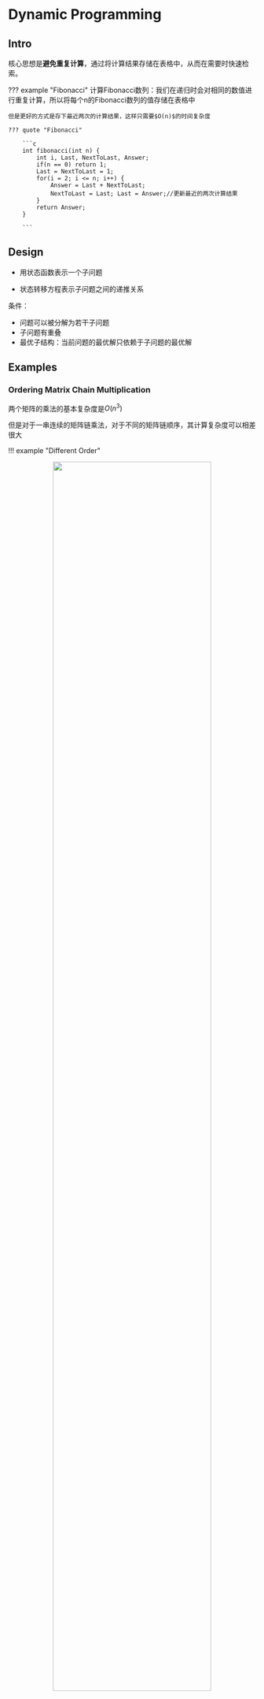 # Dynamic Programming

## Intro

核心思想是**避免重复计算**，通过将计算结果存储在表格中，从而在需要时快速检索。

??? example "Fibonacci"
	计算Fibonacci数列：我们在递归时会对相同的数值进行重复计算，所以将每个n的Fibonacci数列的值存储在表格中

	但是更好的方式是存下最近两次的计算结果，这样只需要$O(n)$的时间复杂度

	??? quote "Fibonacci"

		```c
		int fibonacci(int n) {
			int i, Last, NextToLast, Answer;
			if(n == 0) return 1;
			Last = NextToLast = 1;
			for(i = 2; i <= n; i++) {
				Answer = Last + NextToLast;
				NextToLast = Last; Last = Answer;//更新最近的两次计算结果
			}
			return Answer;
		}

	    ```


## Design 

- 用状态函数表示一个子问题

- 状态转移方程表示子问题之间的递推关系



条件：

- 问题可以被分解为若干子问题
- 子问题有重叠
- 最优子结构：当前问题的最优解只依赖于子问题的最优解


## Examples

### Ordering Matrix Chain Multiplication

两个矩阵的乘法的基本复杂度是$O(n^3)$

但是对于一串连续的矩阵链乘法，对于不同的矩阵链顺序，其计算复杂度可以相差很大

!!! example "Different Order"
	<div style="text-align: center;">
    <img src="/../../../../assets/pics/dp/dp-1.png" style="width: 80%;">
    </div>

	<div style="text-align: center;">
    <span style="font-size: 1.1em;">
        我们需要通过动态规划来找出最优的矩阵乘法顺序，使得总的计算量最小。
		
      策略是优先计算规模较小的矩阵乘法。
    </span>
</div>

!!! success "Solution"
	<span style="font-size: 1.1em;">
    用打括号的方式表示矩阵链的划分，如果括号是在第$i$个矩阵的右侧，我们就这样表示：
	</span>

	$$
	M_{1,N} = M_1 \text{...} M_N = M_{1,i} \times M_{i+1,N}
	$$

	<span style="font-size: 1.1em;">
  	这也是动态规划和分治法的一个小技巧，就是直接想一下**最后一步的计算**，这里由$M_{1,i}$和$M_{i+1,N}$的计算结果相乘得到$M_{1,N}$就是这个问题的最后一步，我们就是去找最好的$i$
	</span>

	<span style="font-size: 1.1em;">
	在这里我们规定状态方程为$F[k][i]$，表示由第$i$个矩阵到第$i+k$个矩阵相乘的计算时间开销，k表示的是矩阵链的长度，这样在代码中我们先对k进行遍历（如果先对i，j遍历，是错误的，因为我们在计算前半部分时，后半部分根本还没有计算）这个遍历是严格按照子问题规模从小到大的顺序进行的
	</span>

	!!! Tip "小技巧"

		<span style="font-size: 1.1em;">
		我们在设计状态函数时，可以按照ppt中的i到j的思路，但是这样对代码设计来说不是很友好，yy哥建议我们在状态转移函数中，第一个参数k表示问题的规模，这样在代码中最外层的遍历就是对问题的规模进行放大的过程了

	??? failure "Brute Force"

		我们可以直接利用暴力方法，枚举所有可能的矩阵链划分，然后计算每种划分方式的计算时间开销，然后找出最小值，但是这个方法最后得到的总的计算次数是：

		$$
		b_n = \sum_{k=1}^{n-1} b_k b_{n-k}
		$$

		这也是一个状态转移方程，他表示的是计算n个矩阵所需次数，这个计算复杂度是$O(\frac{4^n}{n^{3/2}})$(Catalan Number)，显然是不可接受的

	<span style="font-size: 1.1em;">
	我们在之前的思路中提到了，问题的最后一步就是合并两个矩阵链，在合并时，我们需要确定最后一个括号的位置，这需要我们进行遍历，因此我们可以得到状态方程：
	</span>

	<span style="font-size: 1.1em;">

	$$
	F[k][i] =\begin{cases}
	0 & \text{if } k = i\\
	\min_{i \leq k < j} \{ F[i][k] + F[k+1][j] + r_{i-1} r_k r_j \} & \text{if } i < j
	\end{cases}
	$$

	</span>



	<span style="font-size: 1.1em;">
	其中$r_i$表示的是第$i$个矩阵的行数或列数<br>
	这个方程的意思就是，我们遍历所有可能的括号位置，然后计算每种划分方式的计算时间开销：括号左边矩阵链开销 + 括号右边矩阵链开销 + 合并两个矩阵链的开销
	</span>

	??? quote "顺序实现code"

		```c
		int MatrixChainOrder(int p[], int n) {
        // p[]存储矩阵维度，p[i-1]和p[i]表示第i个矩阵的维度
        // n是矩阵的个数
        int F[n][n];  // F[k][i]表示从第i个矩阵开始，长度为k的子链的最小计算代价
        
        // 初始化：单个矩阵的计算代价为0
        for(int i = 0; i < n; i++) {
            F[0][i] = 0;
        }
        
        // 按照子问题规模k从小到大计算
        for(int k = 1; k < n; k++) {           // k表示子链长度
            for(int i = 0; i < n-k; i++) {     // i表示子链起始位置
                F[k][i] = INT_MAX;
                // 尝试在不同位置切分
                for(int j = i; j < i+k; j++) {
                    // 计算在位置j切分的代价
                    int cost = F[j-i][i] +              // 左半部分代价
                             F[k-(j-i+1)][j+1] +       // 右半部分代价
                             p[i]*p[j+1]*p[i+k+1];     // 合并两部分的代价
                    
                    if(cost < F[k][i]) {
                        F[k][i] = cost;
                    }
                }
            }
        }
        
        return F[n-1][0];  // 返回整个矩阵链的最小计算代价
		}

		```
	??? quote "记忆化搜索code"

		```c

		#define MAX_N 100
		#define INF 0x3f3f3f3f

		int memo[MAX_N][MAX_N];  // 记忆化数组
		int p[MAX_N];            // 存储矩阵维度

		// 计算从第i个矩阵开始，长度为k的子链的最小计算代价
		int dp(int k, int i) {
			// 基础情况：长度为0（单个矩阵）
			if(k == 0) return 0;
			
			// 如果已经计算过，直接返回记忆化的结果
			if(memo[k][i] != -1) return memo[k][i];
			
			// 初始化为最大值
			int min_cost = INF;
			
			// 尝试所有可能的切分点
			for(int j = i; j < i+k; j++) {
				int cost = dp(j-i, i) +                // 左半部分
						dp(k-(j-i+1), j+1) +         // 右半部分
						p[i] * p[j+1] * p[i+k+1];    // 合并代价
				
				if(cost < min_cost) {
					min_cost = cost;
				}
			}
			
			// 存储并返回结果
			return memo[k][i] = min_cost;
		}

		int MatrixChainOrder(int dimensions[], int n) {
			// 复制维度数组
			for(int i = 0; i < n; i++) {
				p[i] = dimensions[i];
			}
			
			// 初始化记忆化数组为-1
			for(int i = 0; i < n; i++) {
				for(int j = 0; j < n; j++) {
					memo[i][j] = -1;
				}
			}
			
			// 计算整个矩阵链的最小代价
			return dp(n-1, 0);
		}
		```

时间复杂度：$O(n^3)=状态数 O(n^2) \times 状态转移的时间开销 O(n)$

---

### Optimal Binary Search Tree

!!! question "最佳静态查找树"

	<span style="font-size: 1.1em;">
	给出N个关键字$w_1, w_2, ..., w_n$，以及每个关键字的查找概率$p_1, p_2, ..., p_n$，要求构造一棵二叉查找树，使得所有关键字的总查找次数最小
	</span>

	<span style="font-size: 1.1em;">
	查找次数公式：
	</span>

	$$
	T(N) = \sum_{i=1}^{N} (p_i \times (depth_i + 1))
	$$

!!! success "Solution"
	
	<span style="font-size: 1.1em;">
	还是按照之前的思路，在考虑最后一步时，我们考虑最后一步的根节点，然后计算左子树和右子树的查找次数，然后合并，并且由于合并时新增了一个根节点，整个树的深度都增加了1，因此要再加上$p_{\text{all in this step}}$，并且这一步也是需要进行遍历的，因此我们得到状态方程：
	</span>

	$$
	F[N][i] = \min_{i \leq k < j} \{ F[k-i][i] + F[N-k+i-1][k+1] + \sum_{j=i}^{k} p_j \}
	$$

	<div style="text-align: center;">
    <img src="/../../../../assets/pics/dp/dp-2.png" style="width: 80%;">
    </div>

---

### Floyd Algorithm

!!! question "Floyd"
    在一个有向图中，找到所有两点之间的最短路径

!!! success "Solution"

	<span style="font-size: 1.1em;">	
	这个问题本质上是在解决对于有向图上任意两点之间，经过怎样的路径（经过几个中转点），使得路径上的权重和最小
	</span>

	<span style="font-size: 1.1em;">
	我们从正常的思路先进行试探性的分析,先考虑构建一个普适性的状态方程：$F[N][i]$发现完全不适用，因为答案肯定是由i到j的，而与问题规模（图的大小）无关，因此我们考虑状态方程为$F[i][j]$，表示从i到j的最短路径，根据之前的经验，我们可能需要一个最后的中转点K，写成$F[i][j] = \min \{ F[i][k] + F[k][j] \}$这样的方程
	</span>

	!!! failure "但是错误"
	    因为在这个问题中，我们所求解的不再是像之前的矩阵链乘法那样的带有序列性质的问题，而是任意两点之间的最短路径，这个路径可以经过很多节点（问题规模未被定义），因此这个方程无法保证子问题按照从小到大的顺序进行求解

    
	<span style="font-size: 1.1em;">
	所以我们需要对函数进行限制，限制参数就是经过的中转点的个数，这样我们就可以按照中转点个数从小到大进行求解，得到状态方程：
	</span>

	$$
	F[k][i][j] = \min \{ F[k-1][i][j]，F[k-1][i][k] + F[k-1][k][j] \}
	$$

	<span style="font-size: 1.1em;">
	其中$F[k][i][j]$表示的是从i到j，经过k个中转点的最短路径，$F[k-1][i][j]$表示的是从i到j，不经过第k个中转点的最短路径，$F[k-1][i][k] + F[k-1][k][j]$表示的是从i到k，再从k到j，经过第k个中转点的最短路径
	</span>


